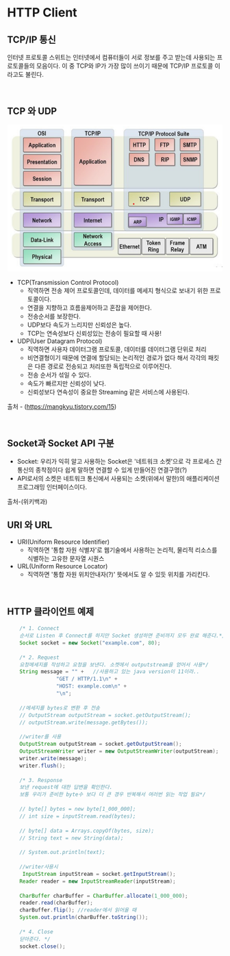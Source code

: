 # HTTP Client

## TCP/IP 통신
인터넷 프로토콜 스위트는 인터넷에서 컴퓨터들이 서로 정보를 주고 받는데 사용되는 프로토콜들의 모음이다. 이 중 TCP와 IP가 가장 많이 쓰이기 때문에 TCP/IP 프로토콜 이라고도 불린다.

<br>

## TCP 와 UDP
![Alt OSI 7Layer 와 TCP/IP 4Layer](img\1-2-1.png)
* TCP(Transmission Control Protocol)
    + 직역하면 전송 제어 프로토콜인데, 데이터를 메세지 형식으로 보내기 위한 프로토콜이다.
    + 연결을 지향하고 흐름을제어하고 혼잡을 제어한다.
    + 전송순서를 보장한다.
    + UDP보다 속도가 느리지만 신뢰성은 높다.
    + TCP는 연속성보다 신뢰성있는 전송이 필요할 때 사용!
* UDP(User Datagram Protocol)
    + 직역하면 사용자 데이터그램 프로토콜, 데이터를 데이터그램 단위로 처리
    + 비연결형이기 때문에 연결에 할당되는 논리적인 경로가 없다 해서 각각의 패킷은 다른 경로로 전송되고 처리또한 독립적으로 이루어진다.
    + 전송 순서가 섞일 수 있다.
    + 속도가 빠르지만 신뢰성이 낮다.
    + 신뢰성보다 연속성이 중요한 Streaming 같은 서비스에 사용된다.

출처 - (https://mangkyu.tistory.com/15)

<br>

## Socket과 Socket API 구분
* Socket: 우리가 익히 알고 사용하는 Socket은 '네트워크 소켓'으로 각 프로세스 간 통신의 종착점이다 쉽게 말하면 연결할 수 있게 만들어진 연결구멍(?)
* API로서의 소켓은 네트워크 통신에서 사용되는 소켓(위에서 말한)의 애플리케이션 프로그래밍 인터페이스이다.

출처-(위키백과)
<br>

## URI 와 URL
* URI(Uniform Resource Identifier)
    + 직역하면 '통합 자원 식별자'로 웹기술에서 사용하는 논리적, 물리적 리소스를 식별하는 고유한 문자열 시퀀스
* URL(Uniform Resource Locator)
    + 직역하면 '통합 자원 위치안내자(?)' 뜻에서도 알 수 있듯 위치를 가리킨다.

<br>

## HTTP 클라이언트 예제
```java
    /* 1. Connect
    순서로 Listen 후 Connect를 하지만 Socket 생성하면 준비까지 모두 완료 해준다.*/
    Socket socket = new Socket("example.com", 80);
    
    /* 2. Request
    요청메세지를 작성하고 요청을 보낸다. 소켓에서 outputstream을 얻어서 사용*/
    String message = "" +   //사용하고 있는 java version이 11이라..
                "GET / HTTP/1.1\n" +
                "HOST: example.com\n" +
                "\n";

    //메세지를 bytes로 변환 후 전송
    // OutputStream outputStream = socket.getOutputStream();
    // outputStream.write(message.getBytes());   
    
    //writer를 사용
    OutputStream outputStream = socket.getOutputStream();
    OutputStreamWriter writer = new OutputStreamWriter(outputStream);
    writer.write(message);
    writer.flush();

    /* 3. Response
    보낸 request에 대한 답변을 확인한다.
    보통 우리가 준비한 byte수 보다 더 큰 경우 반복해서 여러번 읽는 작업 필요*/
    
    // byte[] bytes = new byte[1_000_000];
    // int size = inputStream.read(bytes);

    // byte[] data = Arrays.copyOf(bytes, size);
    // String text = new String(data);

    // System.out.println(text);

    //writer사용시
     InputStream inputStream = socket.getInputStream();
    Reader reader = new InputStreamReader(inputStream);

    CharBuffer charBuffer = CharBuffer.allocate(1_000_000);
    reader.read(charBuffer);
    charBuffer.flip(); //reader에서 읽어올 때
    System.out.println(charBuffer.toString());

    /* 4. Close
    닫아준다. */
    socket.close();
```